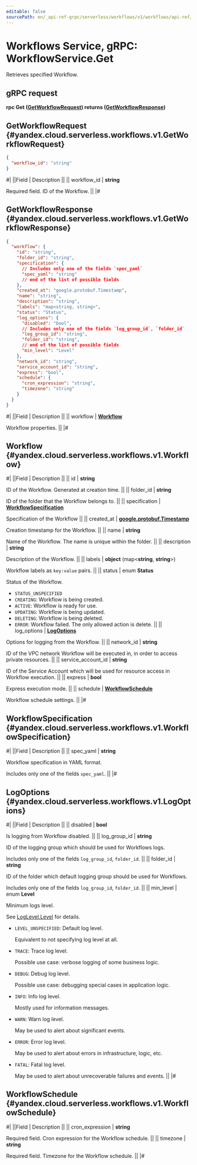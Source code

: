 ```yaml
---
editable: false
sourcePath: en/_api-ref-grpc/serverless/workflows/v1/workflows/api-ref/grpc/Workflow/get.md
---
```


# Workflows Service, gRPC: WorkflowService.Get

Retrieves specified Workflow.

## gRPC request

**rpc Get ([GetWorkflowRequest](#yandex.cloud.serverless.workflows.v1.GetWorkflowRequest)) returns ([GetWorkflowResponse](#yandex.cloud.serverless.workflows.v1.GetWorkflowResponse))**

## GetWorkflowRequest {#yandex.cloud.serverless.workflows.v1.GetWorkflowRequest}

```json
{
  "workflow_id": "string"
}
```

#|
||Field | Description ||
|| workflow_id | **string**

Required field. ID of the Workflow. ||
|#

## GetWorkflowResponse {#yandex.cloud.serverless.workflows.v1.GetWorkflowResponse}

```json
{
  "workflow": {
    "id": "string",
    "folder_id": "string",
    "specification": {
      // Includes only one of the fields `spec_yaml`
      "spec_yaml": "string"
      // end of the list of possible fields
    },
    "created_at": "google.protobuf.Timestamp",
    "name": "string",
    "description": "string",
    "labels": "map<string, string>",
    "status": "Status",
    "log_options": {
      "disabled": "bool",
      // Includes only one of the fields `log_group_id`, `folder_id`
      "log_group_id": "string",
      "folder_id": "string",
      // end of the list of possible fields
      "min_level": "Level"
    },
    "network_id": "string",
    "service_account_id": "string",
    "express": "bool",
    "schedule": {
      "cron_expression": "string",
      "timezone": "string"
    }
  }
}
```

#|
||Field | Description ||
|| workflow | **[Workflow](#yandex.cloud.serverless.workflows.v1.Workflow)**

Workflow properties. ||
|#

## Workflow {#yandex.cloud.serverless.workflows.v1.Workflow}

#|
||Field | Description ||
|| id | **string**

ID of the Workflow. Generated at creation time. ||
|| folder_id | **string**

ID of the folder that the Workflow belongs to. ||
|| specification | **[WorkflowSpecification](#yandex.cloud.serverless.workflows.v1.WorkflowSpecification)**

Specification of the Workflow ||
|| created_at | **[google.protobuf.Timestamp](https://developers.google.com/protocol-buffers/docs/reference/google.protobuf#timestamp)**

Creation timestamp for the Workflow. ||
|| name | **string**

Name of the Workflow. The name is unique within the folder. ||
|| description | **string**

Description of the Workflow. ||
|| labels | **object** (map<**string**, **string**>)

Workflow labels as `key:value` pairs. ||
|| status | enum **Status**

Status of the Workflow.

- `STATUS_UNSPECIFIED`
- `CREATING`: Workflow is being created.
- `ACTIVE`: Workflow is ready for use.
- `UPDATING`: Workflow is being updated.
- `DELETING`: Workflow is being deleted.
- `ERROR`: Workflow failed. The only allowed action is delete. ||
|| log_options | **[LogOptions](#yandex.cloud.serverless.workflows.v1.LogOptions)**

Options for logging from the Workflow. ||
|| network_id | **string**

ID of the VPC network Workflow will be executed in, in order to access private resources. ||
|| service_account_id | **string**

ID of the Service Account which will be used for resource access in Workflow execution. ||
|| express | **bool**

Express execution mode. ||
|| schedule | **[WorkflowSchedule](#yandex.cloud.serverless.workflows.v1.WorkflowSchedule)**

Workflow schedule settings. ||
|#

## WorkflowSpecification {#yandex.cloud.serverless.workflows.v1.WorkflowSpecification}

#|
||Field | Description ||
|| spec_yaml | **string**

Workflow specification in YAML format.

Includes only one of the fields `spec_yaml`. ||
|#

## LogOptions {#yandex.cloud.serverless.workflows.v1.LogOptions}

#|
||Field | Description ||
|| disabled | **bool**

Is logging from Workflow disabled. ||
|| log_group_id | **string**

ID of the logging group which should be used for Workflows logs.

Includes only one of the fields `log_group_id`, `folder_id`. ||
|| folder_id | **string**

ID of the folder which default logging group should be used for Workflows.

Includes only one of the fields `log_group_id`, `folder_id`. ||
|| min_level | enum **Level**

Minimum logs level.

See [LogLevel.Level](/docs/logging/api-ref/grpc/Export/run#yandex.cloud.logging.v1.LogLevel.Level) for details.

- `LEVEL_UNSPECIFIED`: Default log level.

  Equivalent to not specifying log level at all.
- `TRACE`: Trace log level.

  Possible use case: verbose logging of some business logic.
- `DEBUG`: Debug log level.

  Possible use case: debugging special cases in application logic.
- `INFO`: Info log level.

  Mostly used for information messages.
- `WARN`: Warn log level.

  May be used to alert about significant events.
- `ERROR`: Error log level.

  May be used to alert about errors in infrastructure, logic, etc.
- `FATAL`: Fatal log level.

  May be used to alert about unrecoverable failures and events. ||
|#

## WorkflowSchedule {#yandex.cloud.serverless.workflows.v1.WorkflowSchedule}

#|
||Field | Description ||
|| cron_expression | **string**

Required field. Cron expression for the Workflow schedule. ||
|| timezone | **string**

Required field. Timezone for the Workflow schedule. ||
|#